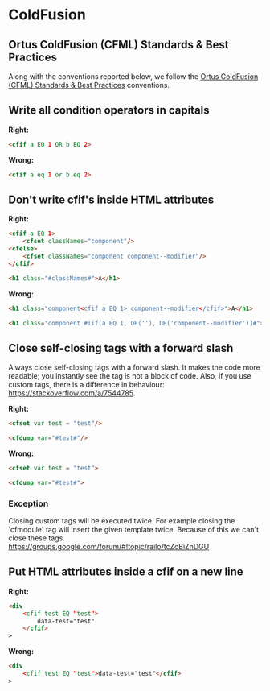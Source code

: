 # ColdFusion

## Ortus ColdFusion (CFML) Standards & Best Practices
Along with the conventions reported below, we follow the [Ortus ColdFusion (CFML) Standards & Best Practices](https://github.com/Ortus-Solutions/coding-standards/blob/master/coldfusion.md) conventions.

## Write all condition operators in capitals

**Right:**
```html
<cfif a EQ 1 OR b EQ 2>
```

**Wrong:**
```html
<cfif a eq 1 or b eq 2>
```

## Don't write cfif's inside HTML attributes

**Right:**
```html
<cfif a EQ 1>
	<cfset classNames="component"/>
<cfelse>
	<cfset classNames="component component--modifier"/>
</cfif>

<h1 class="#classNames#">A</h1>
```

**Wrong:**
```html
<h1 class="component<cfif a EQ 1> component--modifier</cfif>">A</h1>

<h1 class="component #iif(a EQ 1, DE(''), DE('component--modifier'))#">A</h1>
```

## Close self-closing tags with a forward slash
Always close self-closing tags with a forward slash. It makes the code more readable; you instantly see the tag is not a block of code. Also, if you use custom tags, there is a difference in behaviour: https://stackoverflow.com/a/7544785.

**Right:**
```html
<cfset var test = "test"/>

<cfdump var="#test#"/>
```

**Wrong:**
```html
<cfset var test = "test">

<cfdump var="#test#">
```

### Exception
Closing custom tags will be executed twice. For example closing the 'cfmodule' tag will insert the given template twice. Because of this we can't close these tags.
https://groups.google.com/forum/#!topic/railo/tcZoBiZnDGU

## Put HTML attributes inside a cfif on a new line

**Right:**
```html
<div
	<cfif test EQ "test">
		data-test="test"
	</cfif>
>
```

**Wrong:**
```html
<div
	<cfif test EQ "test">data-test="test"</cfif>
>
```
